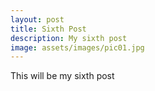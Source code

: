 ```yaml
---
layout: post
title: Sixth Post
description: My sixth post
image: assets/images/pic01.jpg
---
```


This will be my sixth post

